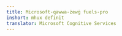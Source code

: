 ```yaml
---
title: Microsoft-qawwa-żewġ fuels-pro
inshort: mhux definit
translator: Microsoft Cognitive Services
---
```




